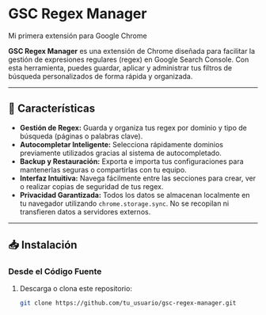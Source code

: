 # GSC Regex Manager
Mi primera extensión para Google Chrome

**GSC Regex Manager** es una extensión de Chrome diseñada para facilitar la gestión de expresiones regulares (regex) en Google Search Console. Con esta herramienta, puedes guardar, aplicar y administrar tus filtros de búsqueda personalizados de forma rápida y organizada.

---

## 🚀 **Características**

- **Gestión de Regex:** Guarda y organiza tus regex por dominio y tipo de búsqueda (páginas o palabras clave).
- **Autocompletar Inteligente:** Selecciona rápidamente dominios previamente utilizados gracias al sistema de autocompletado.
- **Backup y Restauración:** Exporta e importa tus configuraciones para mantenerlas seguras o compartirlas con tu equipo.
- **Interfaz Intuitiva:** Navega fácilmente entre las secciones para crear, ver o realizar copias de seguridad de tus regex.
- **Privacidad Garantizada:** Todos los datos se almacenan localmente en tu navegador utilizando `chrome.storage.sync`. No se recopilan ni transfieren datos a servidores externos.

---

## 📥 **Instalación**

### Desde el Código Fuente
1. Descarga o clona este repositorio:
   ```bash
   git clone https://github.com/tu_usuario/gsc-regex-manager.git
